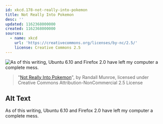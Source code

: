```yaml
---
id: xkcd.178-not-really-into-pokemon
title: Not Really Into Pokemon
desc: ''
updated: 1162368000000
created: 1162368000000
sources:
  - name: xkcd
    url: 'https://creativecommons.org/licenses/by-nc/2.5/'
    license: Creative Commons 2.5
---
```

![As of this writing, Ubuntu 6.10 and Firefox 2.0 have left my computer a complete mess.](https://imgs.xkcd.com/comics/not_really_into_pokemon.png)
> "[Not Really Into Pokemon](https://xkcd.com/178/)", by Randall Munroe, licensed under Creative Commons Attribution-NonCommercial 2.5 License

## Alt Text
As of this writing, Ubuntu 6.10 and Firefox 2.0 have left my computer a complete mess.
